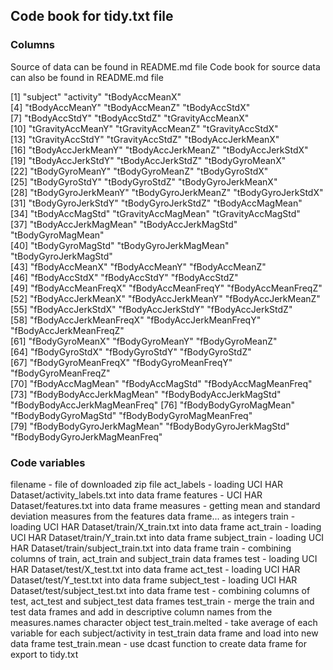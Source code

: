 ## Code book for tidy.txt file

### Columns
Source of data can be found in README.md file
Code book for source data can also be found in README.md file

[1] "subject"                       "activity"                     "tBodyAccMeanX"               
[4] "tBodyAccMeanY"                 "tBodyAccMeanZ"                "tBodyAccStdX"                
[7] "tBodyAccStdY"                  "tBodyAccStdZ"                 "tGravityAccMeanX"            
[10] "tGravityAccMeanY"             "tGravityAccMeanZ"             "tGravityAccStdX"             
[13] "tGravityAccStdY"              "tGravityAccStdZ"              "tBodyAccJerkMeanX"           
[16] "tBodyAccJerkMeanY"            "tBodyAccJerkMeanZ"            "tBodyAccJerkStdX"            
[19] "tBodyAccJerkStdY"             "tBodyAccJerkStdZ"             "tBodyGyroMeanX"              
[22] "tBodyGyroMeanY"               "tBodyGyroMeanZ"               "tBodyGyroStdX"               
[25] "tBodyGyroStdY"                "tBodyGyroStdZ"                "tBodyGyroJerkMeanX"          
[28] "tBodyGyroJerkMeanY"           "tBodyGyroJerkMeanZ"           "tBodyGyroJerkStdX"           
[31] "tBodyGyroJerkStdY"            "tBodyGyroJerkStdZ"            "tBodyAccMagMean"             
[34] "tBodyAccMagStd"               "tGravityAccMagMean"           "tGravityAccMagStd"           
[37] "tBodyAccJerkMagMean"          "tBodyAccJerkMagStd"           "tBodyGyroMagMean"            
[40] "tBodyGyroMagStd"              "tBodyGyroJerkMagMean"         "tBodyGyroJerkMagStd"         
[43] "fBodyAccMeanX"                "fBodyAccMeanY"                "fBodyAccMeanZ"               
[46] "fBodyAccStdX"                 "fBodyAccStdY"                 "fBodyAccStdZ"                
[49] "fBodyAccMeanFreqX"            "fBodyAccMeanFreqY"            "fBodyAccMeanFreqZ"           
[52] "fBodyAccJerkMeanX"            "fBodyAccJerkMeanY"            "fBodyAccJerkMeanZ"           
[55] "fBodyAccJerkStdX"             "fBodyAccJerkStdY"             "fBodyAccJerkStdZ"            
[58] "fBodyAccJerkMeanFreqX"        "fBodyAccJerkMeanFreqY"        "fBodyAccJerkMeanFreqZ"       
[61] "fBodyGyroMeanX"               "fBodyGyroMeanY"               "fBodyGyroMeanZ"              
[64] "fBodyGyroStdX"                "fBodyGyroStdY"                "fBodyGyroStdZ"               
[67] "fBodyGyroMeanFreqX"           "fBodyGyroMeanFreqY"           "fBodyGyroMeanFreqZ"          
[70] "fBodyAccMagMean"              "fBodyAccMagStd"               "fBodyAccMagMeanFreq"         
[73] "fBodyBodyAccJerkMagMean"      "fBodyBodyAccJerkMagStd"       "fBodyBodyAccJerkMagMeanFreq" 
[76] "fBodyBodyGyroMagMean"         "fBodyBodyGyroMagStd"          "fBodyBodyGyroMagMeanFreq"    
[79] "fBodyBodyGyroJerkMagMean"     "fBodyBodyGyroJerkMagStd"      "fBodyBodyGyroJerkMagMeanFreq"

### Code variables
 
filename - file of downloaded zip file
act_labels - loading UCI HAR Dataset/activity_labels.txt into data frame
features - UCI HAR Dataset/features.txt into data frame
measures - getting mean and standard deviation measures from the features data frame... as integers
train - loading UCI HAR Dataset/train/X_train.txt into data frame
act_train - loading UCI HAR Dataset/train/Y_train.txt into data frame
subject_train - loading UCI HAR Dataset/train/subject_train.txt into data frame
train - combining columns of train, act_train and subject_train data frames
test - loading UCI HAR Dataset/test/X_test.txt into data frame
act_test - loading UCI HAR Dataset/test/Y_test.txt into data frame
subject_test - loading UCI HAR Dataset/test/subject_test.txt into data frame
test - combining columns of test, act_test and subject_test data frames
test_train - merge the train and test data frames and add in descriptive column names from the measures.names character object
test_train.melted - take average of each variable for each subject/activity in test_train data frame and load into new data frame
test_train.mean - use dcast function to create data frame for export to tidy.txt
